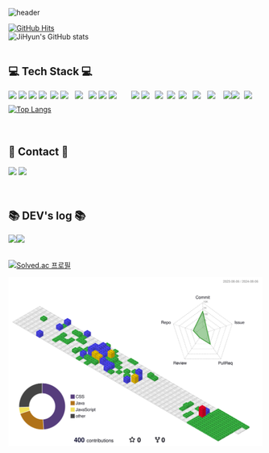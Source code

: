 <div align="left">

![header](https://capsule-render.vercel.app/api?type=slice&color=E6E6FA&text=Hello&animation=twinkling&fontSize=40&&fontAlign=85&&fontAlignY=20&rotate=8&desc=I'm%20JiHyun%20&descSize=20&&descAlign=90&descAlignY=40)

<div align="left">
  <a href="https://github.com/purbluue">
    <img src="https://hits.seeyoufarm.com/api/count/incr/badge.svg?url=https%3A%2F%2Fgithub.com%2Fpurbluue&count_bg=%23F2A2F3&title_bg=%23E6E6FA&icon=github.svg&icon_color=%234B0082&title=GITHUB&edge_flat=false" alt="GitHub Hits">
  </a>
</div>
<div align="left">
  <!--![Anurag's GitHub stats](https://github-readme-stats.vercel.app/api?username=purbluue&theme=buefy_icons=true)-->
  
</div>
<img src="https://github-readme-stats.vercel.app/api?username=purbluue&show_icons=true&theme=radical" alt="JiHyun's GitHub stats">
<br>
<br>

<div>
<h2 align="left">💻 Tech Stack 💻</h2>
<div align="left">
<div style="display:flex; flex-direction:row;">
  <img src="https://img.shields.io/badge/JAVA-007396?style=for-the-badge&logo=java&logoColor=white"width="43">&nbsp
  <img src="https://img.shields.io/badge/Spring-6DB33F?style=flat-square&logo=Spring&logoColor=white"/></a>&nbsp
  <img src="https://img.shields.io/badge/SpringBoot-6DB33F?style=flat-square&logo=SpringBoot&logoColor=white"/></a>&nbsp 
  <img src="https://img.shields.io/badge/junit5-25A162?style=for-the-badge&logo=junit5&logoColor=white"width="65">
  <br>  
  <img src="https://img.shields.io/badge/Javascript-ffb13b?style=flat-square&logo=javascript&logoColor=white"/></a>&nbsp
  <img src="https://img.shields.io/badge/jquery-0769AD?style=for-the-badge&logo=jquery&logoColor=white"width="70">&nbsp
  <img src="https://img.shields.io/badge/react-61DAFB?style=for-the-badge&logo=react&logoColor=black"width="65">&nbsp
  <img src="https://img.shields.io/badge/html5-E34F26?style=flat-square&logo=html5&logoColor=white"></a>&nbsp
  <img src="https://img.shields.io/badge/css-1572B6?style=flat-square&logo=css3&logoColor=white"></a>&nbsp
  <br>
  <img src="https://img.shields.io/badge/apache tomcat-F8DC75?style=for-the-badge&logo=apachetomcat&logoColor=black"width="115"></a>&nbsp 
  <img src="https://img.shields.io/badge/Docker-2496ED?style=flat-square&logo=Docker&logoColor=white"/></a>&nbsp 
  <img src="https://img.shields.io/badge/linux-FCC624?style=for-the-badge&logo=linux&logoColor=black"width="65"></a>&nbsp 
  <br>
  <img src="https://img.shields.io/badge/oracle-F80000?style=for-the-badge&logo=oracle&logoColor=white"width="67">
  <img src="https://img.shields.io/badge/mysql-4479A1?style=for-the-badge&logo=mysql&logoColor=white"width="64">
  <img src="https://img.shields.io/badge/mariaDB-003545?style=for-the-badge&logo=mariaDB&logoColor=white"width=78">  
  <br>
  <img src="https://img.shields.io/badge/github-181717?style=for-the-badge&logo=github&logoColor=white"width="70">&nbsp
  <img src="https://img.shields.io/badge/eclipse ide-2C2255?style=for-the-badge&logo=eclipseide&logoColor=white"width="90">
  <img src="https://img.shields.io/badge/Visual Studio Code-007ACC?style=flat-square&logo=Visual Studio Code&logoColor=white"/>
  <img src="https://img.shields.io/badge/gradle-02303A?style=for-the-badge&logo=gradle&logoColor=white"width="70"> 
  <img src="https://img.shields.io/badge/apachemaven-C71A36?style=for-the-badge&logo=apachemaven&logoColor=white"width="100"> 
</p>
</div>
</div>
<div align="left">
  <a href="https://github.com/purbluue/github-readme-stats">
    <img src="https://github-readme-stats.vercel.app/api/top-langs/?username=purbluue&layout=compact" alt="Top Langs">
  </a>
</div>
</div>

<br>
<br>

<h2 align="left">🎀 Contact 🎀</h2>
<div align="left">
  <div style="display:flex; flex-direction:row;">
    <a href="https://www.instagram.com/d.luuv_e/"><img src="https://img.shields.io/badge/Instagram-E4405F?style=flat-square&logo=Instagram&logoColor=white&link=https://www.instagram.com/d.luuv_e/"width="90"/></a>&nbsp
    <a href="mailto:luuvwindy@gmail.com"><img src="https://img.shields.io/badge/Gmail-d14836?style=flat-square&logo=Gmail&logoColor=white&link=luuvwindy@gmail.com"width="62"/></a>
  </div>
</div>
<br>
<br>

## 📚 DEV's log 📚
<div style="display:flex; flex-direction:row;">
    <a href="https://easyhomputer.tistory.com">
        <img src="https://img.shields.io/badge/Tistory-000000?style=for-the-badge&logo=Tistory&logoColor=white"width="83"> 
    </a>
    <a href="https://www.notion.so/homputer/Notion-3a51e19fa20a4c08a3c1d281a7a2c741">
        <img src="https://img.shields.io/badge/Notion-9999FF?style=for-the-badge&logo=Notion&logoColor=white"width="80"> 
    </a>
</div><br>


[![Solved.ac 프로필](https://mazassumnida.wtf/api/v2/generate_badge?boj=purbluue)](https://solved.ac/purbluue)




![](./profile-3d-contrib/profile-gitblock.svg)

<!--
**purbluue/purbluue** is a ✨ _special_ ✨ repository because its `README.md` (this file) appears on your GitHub profile.
-->



